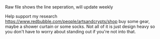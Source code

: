 Raw file shows the line seperation, will update weekly

Help support my research https://www.redbubble.com/people/artsandcrypts/shop buy some gear, maybe a shower curtain or some socks. Not all of it is just design heavy so you don't have to worry about standing out if you're not into that.
